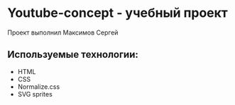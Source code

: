# Youtube-concept - учебный проект
Проект выполнил Максимов Сергей

## Используемые технологии:
- HTML
- CSS
- Normalize.css
- SVG sprites
